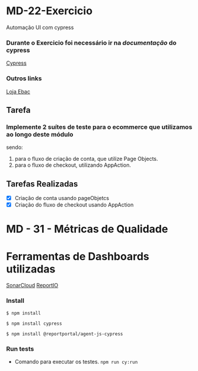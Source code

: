# MD-22-Exercicio
Automação UI com cypress

### Durante o Exercicio foi necessário ir na _documentação_ do cypress   
[Cypress](https://docs.cypress.io/guides/overview/why-cypress)


### Outros links
 [Loja Ebac](http://lojaebac.ebaconline.art.br/#)

 ## __Tarefa__

### Implemente 2 suítes de teste para o ecommerce que utilizamos ao longo deste módulo 
sendo: 
 1. para o fluxo de criação de conta, que utilize Page Objects. 
 2. para o fluxo de checkout, utilizando AppAction.

## __Tarefas Realizadas__
- [x] Criação de conta usando pageObjetcs
- [x] Criação do fluxo de checkout usando AppAction

# MD - 31 - Métricas de Qualidade

# Ferramentas de Dashboards utilizadas
[SonarCloud](https://www.sonarsource.com/products/sonarcloud/)
[ReportIO](https://reportportal.io/)
### Install

 ```console
$ npm install 
```
 ```console
$ npm install cypress
```
 ```console
$ npm install @reportportal/agent-js-cypress
```
### Run tests
- Comando para executar os testes.
`npm run cy:run`

